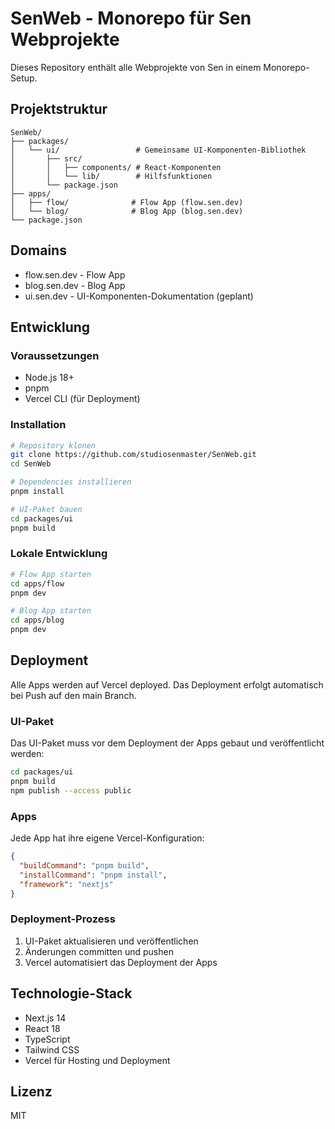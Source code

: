 # SenWeb - Monorepo für Sen Webprojekte

Dieses Repository enthält alle Webprojekte von Sen in einem Monorepo-Setup.

## Projektstruktur

```
SenWeb/
├── packages/
│   └── ui/                 # Gemeinsame UI-Komponenten-Bibliothek
│       ├── src/
│       │   ├── components/ # React-Komponenten
│       │   └── lib/        # Hilfsfunktionen
│       └── package.json
├── apps/
│   ├── flow/              # Flow App (flow.sen.dev)
│   └── blog/              # Blog App (blog.sen.dev)
└── package.json
```

## Domains

- flow.sen.dev - Flow App
- blog.sen.dev - Blog App
- ui.sen.dev - UI-Komponenten-Dokumentation (geplant)

## Entwicklung

### Voraussetzungen

- Node.js 18+
- pnpm
- Vercel CLI (für Deployment)

### Installation

```bash
# Repository klonen
git clone https://github.com/studiosenmaster/SenWeb.git
cd SenWeb

# Dependencies installieren
pnpm install

# UI-Paket bauen
cd packages/ui
pnpm build
```

### Lokale Entwicklung

```bash
# Flow App starten
cd apps/flow
pnpm dev

# Blog App starten
cd apps/blog
pnpm dev
```

## Deployment

Alle Apps werden auf Vercel deployed. Das Deployment erfolgt automatisch bei Push auf den main Branch.

### UI-Paket

Das UI-Paket muss vor dem Deployment der Apps gebaut und veröffentlicht werden:

```bash
cd packages/ui
pnpm build
npm publish --access public
```

### Apps

Jede App hat ihre eigene Vercel-Konfiguration:

```json
{
  "buildCommand": "pnpm build",
  "installCommand": "pnpm install",
  "framework": "nextjs"
}
```

### Deployment-Prozess

1. UI-Paket aktualisieren und veröffentlichen
2. Änderungen committen und pushen
3. Vercel automatisiert das Deployment der Apps

## Technologie-Stack

- Next.js 14
- React 18
- TypeScript
- Tailwind CSS
- Vercel für Hosting und Deployment

## Lizenz

MIT 